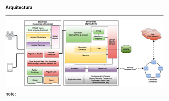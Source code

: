 #### Arquitectura
----------------
![Arquitectura](resources/architecture7.png)<!-- .element: style="border:0px; box-shadow: 0 0 0 rgba(0, 0, 0, 0);" -->



note:
